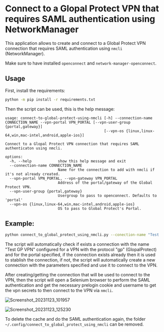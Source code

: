 # Connect to a Glopal Protect VPN that requires SAML authentication using NetworkManager

This application allows to create and connect to a Global Protect VPN connection that requires SAML authentication using `nmcli` (NetworkManager).

Make sure to have installed `openconnect` and `network-manager-openconnect`.

## Usage

First, install the requirements:

```bash
python -m pip install -r requirements.txt
```

Then the script can be used, this is the help message:

```
usage: connect-to-global-protect-using-nmcli [-h] --connection-name CONNECTION_NAME --vpn-portal VPN_PORTAL [--vpn-user-group {portal,gateway}]
                                             [--vpn-os {linux,linux-64,win,mac-intel,android,apple-ios}]

Connect to a Glopal Protect VPN connection that requires SAML authenticaton using nmcli.

options:
  -h, --help            show this help message and exit
  --connection-name CONNECTION_NAME
                        Name for the connection to add with nmcli if it's not already created.
  --vpn-portal VPN_PORTAL, --vpn-gateway VPN_PORTAL
                        Address of the portal/gateway of the Global Protect VPN.
  --vpn-user-group {portal,gateway}
                        Usergroup to pass to openconnect. Defaults to 'portal'
  --vpn-os {linux,linux-64,win,mac-intel,android,apple-ios}
                        OS to pass to Global Protect's Portal.
```

## Example:

```bash
python connect_to_global_protect_using_nmcli.py --conection-name "Test GP VPN" --vpn-portal "portal.testvpn.com" --vpn-user-group "portal" --vpn-os "linux"
```

The script will automatically check if exists a connection with the name "Test GP VPN" configured for a VPN with the protocol "gp" (GlopalProtect) and for the portal specified, if the connection exists already then it is used to stablish the connection, if not, the script will automatically create a new connection with the parameters specified and use it to connect to the VPN.

After creating/getting the connection that will be used to connect to the VPN, then the script will open a Selenium browser to perform the SAML authentication and get the necessary prelogin cookie and username to get the vpn secrets to then connect  to the VPN via `nmcli`.

![Screenshot_20231123_101957](https://github.com/ahsand97/connect-to-globalprotect-using-nmcli/assets/32344641/4838fd3a-fdde-4e21-9289-67c5e7d82e09)

![Screenshot_20231123_125230](https://github.com/ahsand97/connect-to-globalprotect-using-nmcli/assets/32344641/956e3bec-21b7-40e9-85c4-d4d968de2672)

To delete the cache and do the SAML authentication again, the folder `~/.config/connect_to_global_protect_using_nmcli` can be removed.
